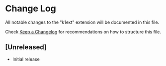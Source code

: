 # Change Log

All notable changes to the "k1ext" extension will be documented in this file.

Check [Keep a Changelog](http://keepachangelog.com/) for recommendations on how to structure this file.

## [Unreleased]

- Initial release